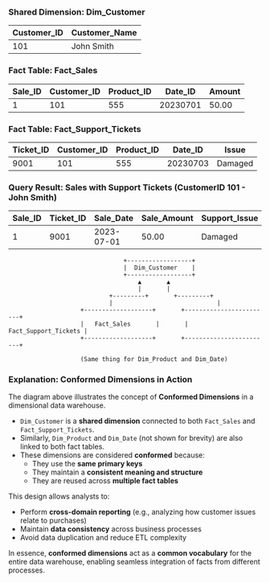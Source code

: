 ### Shared Dimension: Dim_Customer

| Customer_ID | Customer_Name |
|-------------|---------------|
| 101         | John Smith    |

###  Fact Table: Fact_Sales

| Sale_ID | Customer_ID | Product_ID | Date_ID  | Amount |
|---------|-------------|------------|----------|--------|
| 1       | 101         | 555        | 20230701 | 50.00  |


###  Fact Table: Fact_Support_Tickets

| Ticket_ID | Customer_ID | Product_ID | Date_ID  | Issue   |
|-----------|-------------|------------|----------|---------|
| 9001      | 101         | 555        | 20230703 | Damaged |


###  Query Result: Sales with Support Tickets (CustomerID 101 - John Smith)

| Sale_ID | Ticket_ID | Sale_Date   | Sale_Amount | Support_Issue | Customer_Name | Product_Name |
|---------|-----------|-------------|-------------|---------------|---------------|--------------|
| 1       | 9001      | 2023-07-01  | 50.00       | Damaged       | John Smith    | Laptop X     |
 
 
 
 
                                    +------------------+
                                    |  Dim_Customer    |
                                    +------------------+
                                        ▲       ▲
                                        |       |
                                +---------+       +---------+
                                |                             |
                        +-------------------+       +------------------------+
                        |   Fact_Sales       |       |   Fact_Support_Tickets |
                        +-------------------+       +------------------------+

                        (Same thing for Dim_Product and Dim_Date)


### Explanation: Conformed Dimensions in Action

The diagram above illustrates the concept of **Conformed Dimensions** in a dimensional data warehouse.

- `Dim_Customer` is a **shared dimension** connected to both `Fact_Sales` and `Fact_Support_Tickets`.  
- Similarly, `Dim_Product` and `Dim_Date` (not shown for brevity) are also linked to both fact tables.
- These dimensions are considered **conformed** because:
  - They use the **same primary keys**
  - They maintain a **consistent meaning and structure**
  - They are reused across **multiple fact tables**

This design allows analysts to:
- Perform **cross-domain reporting** (e.g., analyzing how customer issues relate to purchases)
- Maintain **data consistency** across business processes
- Avoid data duplication and reduce ETL complexity

In essence, **conformed dimensions** act as a **common vocabulary** for the entire data warehouse, enabling seamless integration of facts from different processes.
